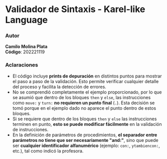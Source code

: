 # **Validador de Sintaxis - Karel-like Language**  

### **Autor**  
**Camilo Molina Plata**  
**Código**: 202221119  

### **Aclaraciones**  
- El código incluye **prints de depuración** en distintos puntos para mostrar el paso a paso de la validación. Esto permite verificar cualquier detalle del proceso y facilita la detección de errores.  
- No se comprendió completamente el ejemplo proporcionado, por lo que se asumió que dentro de los bloques `then` y `else`, las instrucciones como `move:` y `turn:` **no requieren un punto final** (`.`). Esta decisión se tomó porque en el ejemplo dado no aparece el punto dentro de estos bloques.  
- Si se requiere que dentro de los bloques `then` y `else` las instrucciones terminen en punto, **esto se puede modificar fácilmente** en la validación de instrucciones.  
- En la definición de parámetros de procedimientos, **el separador entre parámetros no tiene que ser necesariamente "and:"**, sino que puede ser **cualquier identificador alfanumérico** (ejemplo: `con:`, `ytambiencon:`, etc.), tal como indicó la profesora.  
